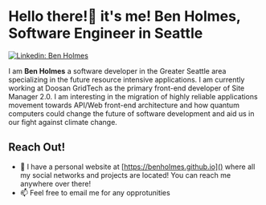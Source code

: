# Hello there!👋 it's me! Ben Holmes, Software Engineer in Seattle

[![Linkedin: Ben Holmes](https://img.shields.io/badge/-Ben%20Holmes-blue?style=flat-square&logo=Linkedin&logoColor=white&link=https://www.linkedin.com/in/beneholmes/)](https://www.linkedin.com/in/beneholmes/)

I am **Ben Holmes** a software developer in the Greater Seattle area specializing in the future resource intensive applications. I am currently working at Doosan GridTech as the primary front-end developer of Site Manager 2.0. I am interesting in the migration of highly reliable applications movement towards API/Web front-end architecture and how quantum computers could change the future of software development and aid us in our fight against climate change.

## Reach Out!
* 🔗 I have a personal website at [https://benholmes.github.io]() where all my social networks and projects are located! You can reach me anywhere over there!
* 📫 Feel free to email me for any opprotunities
